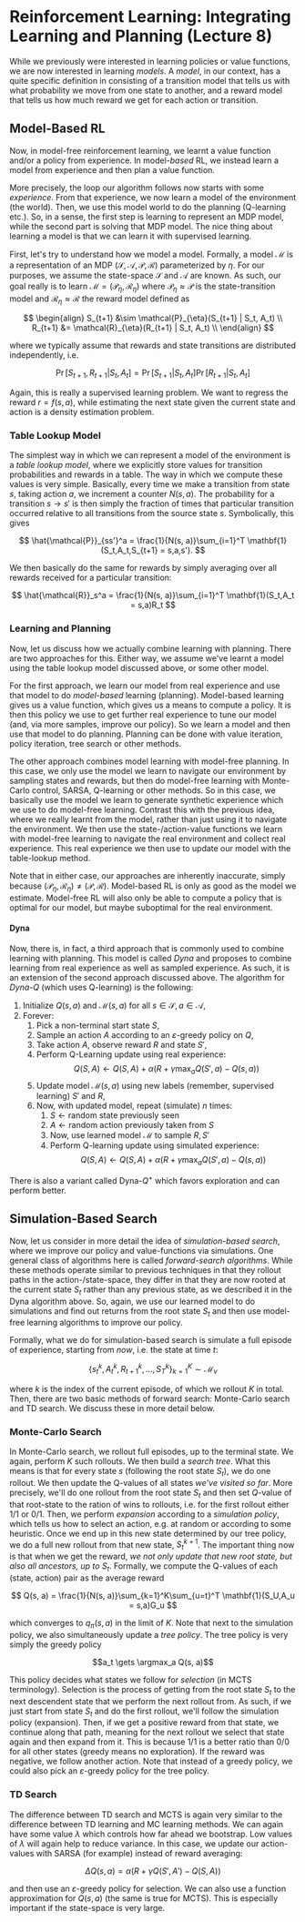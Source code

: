 # Reinforcement Learning: Integrating Learning and Planning (Lecture 8)

While we previously were interested in learning policies or value functions, we
are now interested in learning *models*. A *model*, in our context, has a quite
specific definition in consisting of a transition model that tells us with what
probability we move from one state to another, and a reward model that tells us
how much reward we get for each action or transition.

## Model-Based RL

Now, in model-free reinforcement learning, we learnt a value function and/or a
policy from experience. In model-*based* RL, we instead learn a model from
experience and then plan a value function.

More precisely, the loop our algorithm follows now starts with some
*experience*. From that experience, we now learn a model of the environment (the
world). Then, we use this model world to do the planning (Q-learning etc.). So,
in a sense, the first step is learning to represent an MDP model, while the
second part is solving that MDP model. The nice thing about learning a model is
that we can learn it with supervised learning.

First, let's try to understand how we model a model. Formally, a model
$\mathcal{M}$ is a representation of an MDP $(\mathcal{S, A, P, R})$
parameterized by $\eta$. For our purposes, we assume the state-space
$\mathcal{S}$ and $\mathcal{A}$ are known. As such, our goal really is to learn
$\mathcal{M} = (\mathcal{P}_{\eta}, \mathcal{R}_{\eta})$ where
$\mathcal{P}_{\eta} \approx \mathcal{P}$ is the state-transition model and
$\mathcal{R}_{\eta} \approx \mathcal{R}$ the reward model defined as

$$
\begin{align}
  S_{t+1} &\sim \mathcal{P}_{\eta}(S_{t+1} | S_t, A_t) \\
  R_{t+1} &= \mathcal{R}_{\eta}(R_{t+1} | S_t, A_t) \\
\end{align}
$$

where we typically assume that rewards and state transitions are distributed
independently, i.e.

$$
\Pr[S_{t+1}, R_{t+1} | S_t, A_t] = \Pr[S_{t+1} | S_t, A_t]\Pr[R_{t+1} | S_t, A_t]
$$

Again, this is really a supervised learning problem. We want to regress the
reward $r = f(s, a)$, while estimating the next state given the current state
and action is a density estimation problem.

### Table Lookup Model

The simplest way in which we can represent a model of the environment is a
*table lookup model*, where we explicitly store values for transition
probabilities and rewards in a table. The way in which we compute these values
is very simple. Basically, every time we make a transition from state $s$,
taking action $a$, we increment a counter $N(s, a)$. The probability for a
transition $s \rightarrow s'$ is then simply the fraction of times that
particular transition occurred relative to all transitions from the source state
$s$. Symbolically, this gives

$$
\hat{\mathcal{P}}_{ss'}^a = \frac{1}{N(s, a)}\sum_{i=1}^T \mathbf{1}(S_t,A_t,S_{t+1} = s,a,s').
$$

We then basically do the same for rewards by simply averaging over all rewards received for a particular transition:

$$
\hat{\mathcal{R}}_s^a = \frac{1}{N(s, a)}\sum_{i=1}^T \mathbf{1}(S_t,A_t = s,a)R_t
$$

### Learning and Planning

Now, let us discuss how we actually combine learning with planning. There are
two approaches for this. Either way, we assume we've learnt a model using the
table lookup model discussed above, or some other model.

For the first approach, we learn our model from real experience and use that
model to do *model-based* learning (planning). Model-based learning gives us a
value function, which gives us a means to compute a policy. It is then this
policy we use to get further real experience to tune our model (and, via more
samples, improve our policy). So we learn a model and then use that model to do
planning. Planning can be done with value iteration, policy iteration, tree
search or other methods.

The other approach combines model learning with model-free planning. In this
case, we only use the model we learn to navigate our environment by sampling
states and rewards, but then do model-free learning with Monte-Carlo control,
SARSA, Q-learning or other methods. So in this case, we basically use the model
we learn to generate synthetic experience which we use to do model-free
learning. Contrast this with the previous idea, where we really learnt from the
model, rather than just using it to navigate the environment. We then use the
state-/action-value functions we learn with model-free learning to navigate the
real environment and collect real experience. This real experience we then use
to update our model with the table-lookup method.

Note that in either case, our approaches are inherently inaccurate, simply
because $(\mathcal{P}_{\eta}, \mathcal{R}_{\eta}) \neq (\mathcal{P, R})$.
Model-based RL is only as good as the model we estimate. Model-free RL will also
only be able to compute a policy that is optimal for our model, but maybe
suboptimal for the real environment.

#### Dyna

Now, there is, in fact, a third approach that is commonly used to combine
learning with planning. This model is called *Dyna* and proposes to combine
learning from real experience as well as sampled experience. As such, it is an
extension of the second approach discussed above. The algorithm for *Dyna-$Q$*
(which uses Q-learning) is the following:

1. Initialize $Q(s, a)$ and $\mathcal{M}(s, a)$ for all $s \in \mathcal{S}, a \in \mathcal{A}$,
2. Forever:
    1. Pick a non-terminal start state $S$,
    2. Sample an action $A$ according to an $\varepsilon$-greedy policy on $Q$,
    3. Take action $A$, observe reward $R$ and state $S'$,
    4. Perform Q-Learning update using real experience:
    $$Q(S, A) \gets Q(S, A) + \alpha(R + \gamma\max_a Q(S', a) - Q(s, a))$$
    5. Update model $\mathcal{M}(s, a)$ using new labels (remember, supervised learning) $S'$ and $R$,
    6. Now, with updated model, repeat (simulate) $n$ times:
        1. $S \gets \text{random state previously seen}$
        2. $A \gets \text{random action previously taken from } S$
        3. Now, use learned model $\mathcal{M}$ to sample $R,S'$
        4. Perform Q-learning update using simulated experience:
        $$Q(S, A) \gets Q(S, A) + \alpha(R + \gamma\max_a Q(S', a) - Q(s, a))$$

There is also a variant called Dyna-$Q^+$ which favors exploration and can
perform better.

## Simulation-Based Search

Now, let us consider in more detail the idea of *simulation-based search*, where
we improve our policy and value-functions via simulations. One general class of
algorithms here is called *forward-search algorithms*. While these methods
operate similar to previous techniques in that they rollout paths in the
action-/state-space, they differ in that they are now rooted at the current
state $S_t$ rather than any previous state, as we described it in the Dyna
algorithm above. So, again, we use our learned model to do simulations and find
out returns from the root state $S_t$ and then use model-free learning
algorithms to improve our policy.

Formally, what we do for simulation-based search is simulate a full episode of experience, starting from *now*, i.e. the state at time $t$:

$$
\{s_t^k, A_t^k, R_{t+1}^k, ..., S_T^k\}_{k=1}^K \sim \mathcal{M}_{\nu}
$$

where $k$ is the index of the current episode, of which we rollout $K$ in total.
Then, there are two basic methods of forward search: Monte-Carlo search and TD
search. We discuss these in more detail below.

### Monte-Carlo Search

In Monte-Carlo search, we rollout full episodes, up to the terminal state. We
again, perform $K$ such rollouts. We then build a *search tree*. What this means
is that for every state $s$ (following the root state $S_t$), we do one rollout.
We then update the Q-values of all states *we've visited so far*. More
precisely, we'll do one rollout from the root state $S_t$ and then set $Q$-value
of that root-state to the ration of wins to rollouts, i.e. for the first rollout
either $1/1$ or $0/1$. Then, we perform *expansion* according to a *simulation
policy*, which tells us how to select an action, e.g. at random or according to
some heuristic. Once we end up in this new state determined by our tree policy,
we do a full new rollout from that new state, $S_{t}^{k+1}$. The important thing
now is that when we get the reward, *we not only update that new root state, but
also all ancestors, up to $S_t$*. Formally, we compute the Q-values of each
$(\text{state, action})$ pair as the average reward

$$
Q(s, a) = \frac{1}{N(s, a)}\sum_{k=1}^K\sum_{u=t}^T \mathbf{1}(S_U,A_u = s,a)G_u
$$

which converges to $q_\pi(s, a)$ in the limit of $K$. Note that next to the
simulation policy, we also simultaneously update a *tree policy*.
The tree policy is very simply the greedy policy

$$a_t \gets \argmax_a Q(s, a)$$

This policy decides what states we follow for *selection* (in MCTS terminology).
Selection is the process of getting from the root state $S_t$ to the next
descendent state that we perform the next rollout from. As such, if we just
start from state $S_t$ and do the first rollout, we'll follow the simulation
policy (expansion). Then, if we get a positive reward from that state, we
continue along that path, meaning for the next rollout we select that state
again and then expand from it. This is because $1/1$ is a better ratio than
$0/0$ for all other states (greedy means no exploration). If the reward was
negative, we follow another action. Note that instead of a greedy policy, we
could also pick an $\varepsilon$-greedy policy for the tree policy.

### TD Search

The difference between TD search and MCTS is again very similar to the
difference between TD learning and MC learning methods. We can again have some
value $\lambda$ which controls how far ahead we bootstrap. Low values of
$\lambda$ will again help to reduce variance. In this case, we update our
action-values with SARSA (for example) instead of reward averaging:

$$\Delta Q(s, a) = \alpha(R + \gamma Q(S', A') - Q(S, A))$$

and then use an $\varepsilon$-greedy policy for selection. We can also use a
function approximation for $Q(s, a)$ (the same is true for MCTS). This is
especially important if the state-space is very large.

